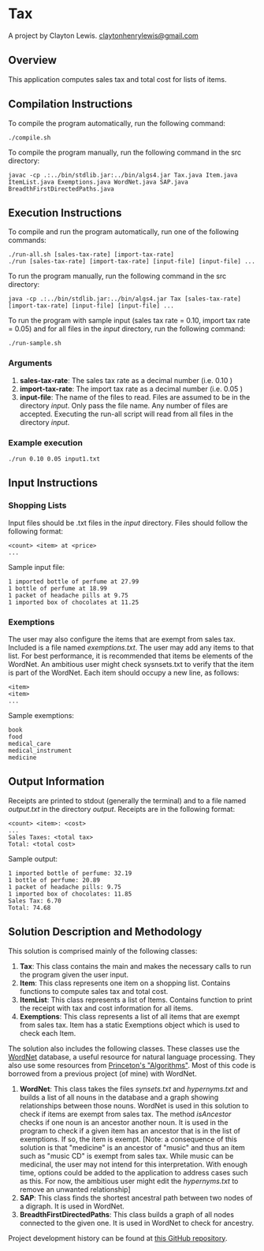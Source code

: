 # Tax

A project by Clayton Lewis.
claytonhenrylewis@gmail.com

## Overview

This application computes sales tax and total cost for lists of items.

## Compilation Instructions

To compile the program automatically, run the following command:

```
./compile.sh
```

To compile the program manually, run the following command in the src directory:

```
javac -cp .:../bin/stdlib.jar:../bin/algs4.jar Tax.java Item.java ItemList.java Exemptions.java WordNet.java SAP.java BreadthFirstDirectedPaths.java
```

## Execution Instructions

To compile and run the program automatically, run one of the following commands:

```
./run-all.sh [sales-tax-rate] [import-tax-rate]
./run [sales-tax-rate] [import-tax-rate] [input-file] [input-file] ...
```

To run the program manually, run the following command in the src directory:
```
java -cp .:../bin/stdlib.jar:../bin/algs4.jar Tax [sales-tax-rate] [import-tax-rate] [input-file] [input-file] ...
```

To run the program with sample input (sales tax rate = 0.10, import tax rate = 0.05) and for all files in the *input* directory, run the following command:

```
./run-sample.sh
```

### Arguments

1. **sales-tax-rate**: The sales tax rate as a decimal number (i.e. 0.10 )
2. **import-tax-rate**: The import tax rate as a decimal number (i.e. 0.05 )
3. **input-file**: The name of the files to read. Files are assumed to be in the directory *input*. Only pass the file name. Any number of files are accepted. Executing the run-all script will read from all files in the directory *input*.

### Example execution

```
./run 0.10 0.05 input1.txt
```

## Input Instructions

### Shopping Lists

Input files should be .txt files in the *input* directory. Files should follow the following format:

```
<count> <item> at <price>
...
```

Sample input file:

```
1 imported bottle of perfume at 27.99
1 bottle of perfume at 18.99
1 packet of headache pills at 9.75
1 imported box of chocolates at 11.25
```

### Exemptions

The user may also configure the items that are exempt from sales tax. Included is a file named *exemptions.txt*. The user may add any items to that list. For best performance, it is recommended that items be elements of the WordNet. An ambitious user might check sysnsets.txt to verify that the item is part of the WordNet. Each item should occupy a new line, as follows:

```
<item>
<item>
...
```

Sample exemptions:

```
book
food
medical_care
medical_instrument
medicine
```

## Output Information

Receipts are printed to stdout (generally the terminal) and to a file named *output.txt* in the directory *output*. Receipts are in the following format:

```
<count> <item>: <cost>
...
Sales Taxes: <total tax>
Total: <total cost>
```

Sample output:

```
1 imported bottle of perfume: 32.19
1 bottle of perfume: 20.89
1 packet of headache pills: 9.75
1 imported box of chocolates: 11.85
Sales Tax: 6.70
Total: 74.68
```

## Solution Description and Methodology

This solution is comprised mainly of the following classes:

1. **Tax**: This class contains the main and makes the necessary calls to run the program given the user input.
2. **Item**: This class represents one item on a shopping list. Contains functions to compute sales tax and total cost.
3. **ItemList**: This class represents a list of Items. Contains function to print the receipt with tax and cost information for all items.
4. **Exemptions**: This class represents a list of all items that are exempt from sales tax. Item has a static Exemptions object which is used to check each Item.

The solution also includes the following classes. These classes use the [WordNet](https://wordnet.princeton.edu/) database, a useful resource for natural language processing. They also use some resources from [Princeton's "Algorithms"](http://algs4.cs.princeton.edu/code/). Most of this code is borrowed from a previous project (of mine) with WordNet.

1. **WordNet**: This class takes the files *synsets.txt* and *hypernyms.txt* and builds a list of all nouns in the database and a graph showing relationships between those nouns. WordNet is used in this solution to check if items are exempt from sales tax. The method *isAncestor* checks if one noun is an ancestor another noun. It is used in the program to check if a given item has an ancestor that is in the list of exemptions. If so, the item is exempt.
  [Note: a consequence of this solution is that "medicine" is an ancestor of "music" and thus an item such as "music CD" is exempt from sales tax. While music can be medicinal, the user may not intend for this interpretation. With enough time, options could be added to the application to address cases such as this. For now, the ambitious user might edit the *hypernyms.txt* to remove an unwanted relationship]
2. **SAP**: This class finds the shortest ancestral path between two nodes of a digraph. It is used in WordNet.
3. **BreadthFirstDirectedPaths**: This class builds a graph of all nodes connected to the given one. It is used in WordNet to check for ancestry.

Project development history can be found at [this GitHub repository](https://github.com/claytonhenrylewis/tax).